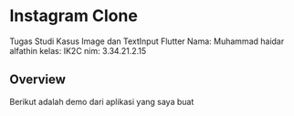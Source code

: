 # Instagram Clone

Tugas Studi Kasus Image dan TextInput Flutter
Nama: Muhammad haidar alfathin
kelas: IK2C
nim: 3.34.21.2.15

## Overview

Berikut adalah demo dari aplikasi yang saya buat
